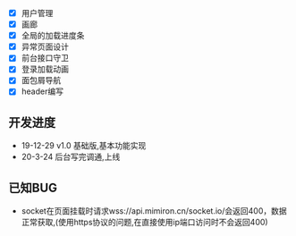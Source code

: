 - [x] 用户管理  
- [x] 画廊  
- [x] 全局的加载进度条  
- [x] 异常页面设计  
- [x] 前台接口守卫  
- [x] 登录加载动画  
- [x] 面包屑导航  
- [x] header编写  

## 开发进度
- 19-12-29 v1.0 基础版,基本功能实现
- 20-3-24 后台写完调通,上线

## 已知BUG
- socket在页面挂载时请求wss://api.mimiron.cn/socket.io/会返回400，数据正常获取,(使用https协议的问题,在直接使用ip端口访问时不会返回400)


